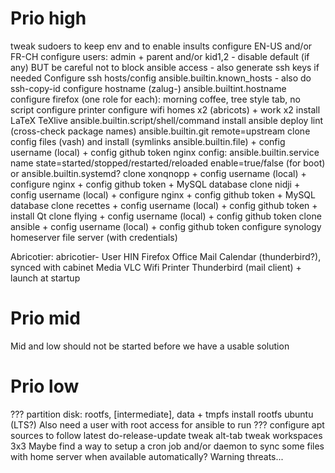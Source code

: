 # Prio high

tweak sudoers to keep env and to enable insults
configure EN-US and/or FR-CH
configure users: admin + parent and/or kid1,2 - disable default (if any) BUT be careful not to block ansible access - also generate ssh keys if needed
Configure ssh hosts/config ansible.builtin.known_hosts - also do ssh-copy-id
configure hostname (zalug-<host>) ansible.builtint.hostname
configure firefox (one role for each): morning coffee, tree style tab, no script
configure printer
configure wifi homes x2 (abricots) + work x2
install LaTeX TeXlive ansible.builtin.script/shell/command
install ansible deploy lint (cross-check package names)
ansible.builtin.git remote=upstream
clone config files (vash) and install (symlinks ansible.builtin.file) + config username (local) + config github token
nginx config: ansible.builtin.service name state=started/stopped/restarted/reloaded enable=true/false (for boot) or ansible.builtin.systemd?
clone xonqnopp + config username (local) + configure nginx + config github token + MySQL database
clone nidji + config username (local) + configure nginx + config github token + MySQL database
clone recettes + config username (local) + config github token + install Qt
clone flying + config username (local) + config github token
clone ansible + config username (local) + config github token
configure synology homeserver file server (with credentials)


Abricotier: abricotier-<username>
User
HIN
Firefox
Office
Mail
Calendar (thunderbird?), synced with cabinet
Media VLC
Wifi
Printer
Thunderbird (mail client) + launch at startup


# Prio mid

Mid and low should not be started before we have a usable solution


# Prio low

??? partition disk: rootfs, [intermediate], data + tmpfs
install rootfs ubuntu (LTS?)
Also need a user with root access for ansible to run
??? configure apt sources to follow latest
do-release-update
tweak alt-tab
tweak workspaces 3x3
Maybe find a way to setup a cron job and/or daemon to sync some files with home server when available automatically? Warning threats...
